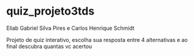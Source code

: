 # quiz_projeto3tds

Eliab Gabriel Silva Pires e Carlos Henrique Schmidt

Projeto de quiz interativo, escolha sua resposta entre 4 alternativas e ao final descubra quantas vc acertou
